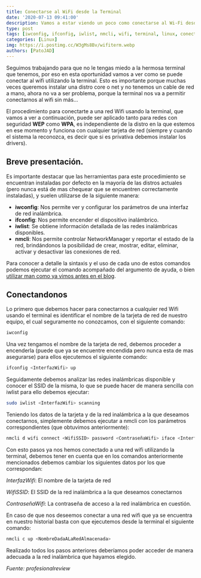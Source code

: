 ```yaml
---
title: Conectarse al WiFi desde la Terminal
date: '2020-07-13 09:41:00'
description: Vamos a estar viendo un poco como conectarse al Wi-Fi desde la Terminal de nuestro Linux
type: post
tags: [iwconfig, ifconfig, iwlist, nmcli, wifi, terminal, linux, conectar]
categories: [Linux]
img: https://i.postimg.cc/W3gMs8Bv/wifiterm.webp
authors: [PatoJAD]
---
```


Seguimos trabajando para que no le tengas miedo a la hermosa terminal que tenemos, por eso en esta oportunidad vamos a ver como se puede conectar al wifi utilizando la terminal. Esto es importante porque muchas veces queremos instalar una distro core o net y no tenemos un cable de red a mano, ahora no va a ser problema, porque la terminal nos va a permitir conectarnos al wifi sin más...

El procedimiento para conectarte a una red Wifi usando la terminal, que vamos a ver a continuación, puede ser aplicado tanto para redes con seguridad **WEP** como **WPA**, es independiente de la distro en la que estemos en ese momento y funciona con cualquier tarjeta de red (siempre y cuando el sistema la reconozca, es decir que si es privativa debemos instalar los drivers).

## Breve presentación.

Es importante destacar que las herramientas para este procedimiento se encuentran instaladas por defecto en la mayoría de las distros actuales (pero nunca está de mas chequear que se encuentren correctamente instaladas), y suelen utilizarse de la siguiente manera:

-   **iwconfig**: Nos permite ver y configurar los parámetros de una interfaz de red inalámbrica.
-   **ifconfig**: Nos permite encender el dispositivo inalámbrico.
-   **iwlist**: Se obtiene información detallada de las redes inalámbricas disponibles.
-   **nmcli**: Nos permite controlar NetworkManager y reportar el estado de la red, brindándonos la posibilidad de crear, mostrar, editar, eliminar, activar y desactivar las conexiones de red.

Para conocer a detalle la sintaxis y el uso de cada uno de estos comandos podemos ejecutar el comando acompañado del argumento de ayuda, o bien [utilizar man como ya vimos antes en el blog](/post/2019/01/man-tu-manual-para-linux/).

## Conectandonos

Lo primero que debemos hacer para conectarnos a cualquier red Wifi usando el terminal es identificar el nombre de la tarjeta de red de nuestro equipo, el cual seguramente no conozcamos, con el siguiente comando:

```zsh
iwconfig
```

Una vez tengamos el nombre de la tarjeta de red, debemos proceder a encenderla (puede que ya se encuentre encendida pero nunca esta de mas asegurarse) para ellos ejecutemos el siguiente comando:

```zsh
ifconfig <InterfazWifi> up
```

Seguidamente debemos analizar las redes inalámbricas disponible y conocer el SSID de la misma, lo que se puede hacer de manera sencilla con iwlist para ello debemos ejecutar:

```zsh
sudo iwlist <InterfazWifi> scanning
```

Teniendo los datos de la tarjeta y de la red inalámbrica a la que deseamos conectarnos, simplemente debemos ejecutar a nmcli con los parámetros correspondientes (que obtuvimos anteriormente):

```zsh
nmcli d wifi connect <WifiSSID> password <ContraseñaWifi> iface <InterfazWifi>
```

Con esto pasos ya nos hemos conectado a una red wifi utilizando la terminal, debemos tener en cuenta que en los comandos anteriormente mencionados debemos cambiar los siguientes datos por los que correspondan:

_InterfazWifi_: El nombre de la tarjeta de red

_WifiSSID_: El SSID de la red inalámbrica a la que deseamos conectarnos

_ContraseñaWifi_: La contraseña de acceso a la red inalámbrica en cuestión.

En caso de que nos deseemos conectar a una red wifi que ya se encuentra en nuestro historial basta con que ejecutemos desde la terminal el siguiente comando:

```zsh
nmcli c up <NombreDadaALaRedAlmacenada>
```

Realizado todos los pasos anteriores deberíamos poder acceder de manera adecuada a la red inalámbrica que hayamos elegido.

_Fuente: profesionalreview_
